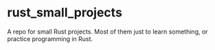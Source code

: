 # rust_small_projects
A repo for small Rust projects. Most of them just to learn something, or practice programming in Rust.